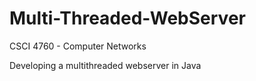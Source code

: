 # Multi-Threaded-WebServer

CSCI 4760 - Computer Networks

Developing a multithreaded webserver in Java
